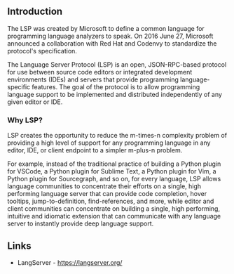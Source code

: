 ## Introduction
The LSP was created by Microsoft to define a common language for programming language analyzers to speak.
On 2016 June 27, Microsoft announced a collaboration with Red Hat and Codenvy to standardize the protocol's specification.

The Language Server Protocol (LSP) is an open, JSON-RPC-based protocol for use between source code editors or integrated development environments (IDEs) and servers that provide programming language-specific features. The goal of the protocol is to allow programming language support to be implemented and distributed independently of any given editor or IDE.
### Why LSP?

LSP creates the opportunity to reduce the m-times-n complexity problem of providing a high level of support for any programming language in any editor, IDE, or client endpoint to a simpler m-plus-n problem.

For example, instead of the traditional practice of building a Python plugin for VSCode, a Python plugin for Sublime Text, a Python plugin for Vim, a Python plugin for Sourcegraph, and so on, for every language, LSP allows language communities to concentrate their efforts on a single, high performing language server that can provide code completion, hover tooltips, jump-to-definition, find-references, and more, while editor and client communities can concentrate on building a single, high performing, intuitive and idiomatic extension that can communicate with any language server to instantly provide deep language support.  
## Links
* LangServer - https://langserver.org/